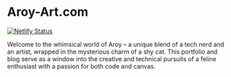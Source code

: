# Aroy-Art.com

[![Netlify Status](https://api.netlify.com/api/v1/badges/17a4ec01-7490-42df-822b-b5b6f808bca7/deploy-status)](https://app.netlify.com/sites/aroy-art/deploys)

Welcome to the whimsical world of Aroy – a unique blend of a tech nerd and an artist, wrapped in the mysterious charm of a shy cat. This portfolio and blog serve as a window into the creative and technical pursuits of a feline enthusiast with a passion for both code and canvas.

